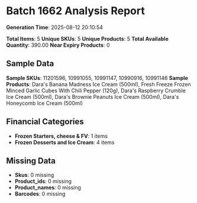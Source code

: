 # Batch 1662 Analysis Report

**Generation Time**: 2025-08-12 20:10:54

**Total Items**: 5
**Unique SKUs**: 5
**Unique Products**: 5
**Total Available Quantity**: 390.00
**Near Expiry Products**: 0

## Sample Data
**Sample SKUs**: 11201596, 10991055, 10991147, 10990916, 10991146
**Sample Products**: Dara's Banana Madness Ice Cream (500ml), Fresh Freeze Frozen Minced Garlic Cubes With Chili Pepper (120g), Dara's Raspberry Crumble Ice Cream (500ml), Dara's Brownie Peanuts Ice Cream (500ml), Dara's Honeycomb Ice Cream (500ml)

## Financial Categories
- **Frozen Starters, cheese & FV**: 1 items
- **Frozen Desserts and Ice Cream**: 4 items

## Missing Data
- **Skus**: 0 missing
- **Product_ids**: 0 missing
- **Product_names**: 0 missing
- **Barcodes**: 0 missing
